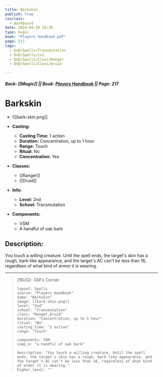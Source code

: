 ```yaml
---
title: Barkskin
publish: true
cssclass:
  - dashboard
date: 2024-04-20 18:30
type: magic
book: "Players Handbook.pdf"
page: 217
tags:
  - DnD/Spells/Transmutation
  - DnD/Spells/Lv2
  - DnD/Spells/Class/Ranger
  - DnD/Spells/Class/Druid

---
```


##### Back: [[Magic]] || Book: [Players Handbook](https://drive.google.com/drive/folders/1O5bhpYizcIT5xxAoLOuzCRht_PVS7VSG?usp=sharing) || Page: 217

# Barkskin
- ![[bark-skin.png]]
- **Casting:**
    - **Casting Time:** 1 action
    - **Duration:** Concentration, up to 1 hour
    - **Range:** Touch
    - **Ritual:** No
    - **Concentration:** Yes
- **Classes:**
    - [[Ranger]]
    - [[Druid]]

- **Info:**
    - **Level:** 2nd
    - **School:** Transmutation
- **Components:**
    - VSM
    - A handful of oak bark

## Description:
You touch a willing creature. Until the spell ends, the target's skin has a rough, bark-like appearance, and the target's AC can't be less than 16, regardless of what kind of armor it is wearing.



---

> [!BUG]- GM's Corner
>
> ```statblock
> layout: Spells
> source: "Players Handbook"
> name: "Barkskin"
> image: [[bark-skin.png]]
> level: "2nd"
> school: "Transmutation"
> class: "Ranger,Druid"
> duration: "Concentration, up to 1 hour"
> ritual: "No"
> casting_time: "1 action"
> range: "Touch"
>
> components: VSM
> comp_m: "a handful of oak bark"
>
> description: "You touch a willing creature. Until the spell ends, the target's skin has a rough, bark-like appearance, and the target's AC can't be less than 16, regardless of what kind of armor it is wearing."
> higher_level: ""
> ```
